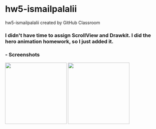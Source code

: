 # hw5-ismailpalalii
hw5-ismailpalalii created by GitHub Classroom

### I didn't have time to assign ScrollView and Drawkit. I did the hero animation homework, so I just added it.

### - Screenshots

<img src="https://user-images.githubusercontent.com/72145206/150642971-5ff5ce67-5a9b-4a2d-b2a6-a09ae798acb0.png" width="200">          <img src="https://user-images.githubusercontent.com/72145206/150642974-88270272-49b1-416d-999d-bd0bf0e58490.png" width="200">
